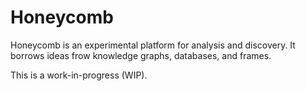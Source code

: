 Honeycomb
=========

Honeycomb is an experimental platform for analysis and discovery. It borrows ideas frow knowledge
graphs, databases, and frames.

This is a work-in-progress (WIP).
